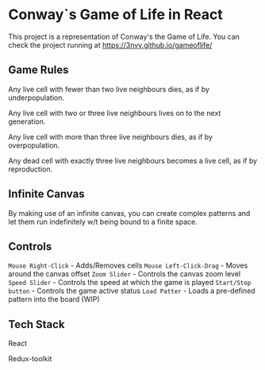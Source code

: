 # Conway`s Game of Life in React

This project is a representation of Conway's the Game of Life. You can check the project running at https://3nvy.github.io/gameoflife/

## Game Rules
Any live cell with fewer than two live neighbours dies, as if by underpopulation.

Any live cell with two or three live neighbours lives on to the next generation.

Any live cell with more than three live neighbours dies, as if by overpopulation.

Any dead cell with exactly three live neighbours becomes a live cell, as if by reproduction.

## Infinite Canvas

By making use of an infinite canvas, you can create complex patterns and let them run indefinitely w/t being bound to a finite space.

## Controls

`Mouse Right-Click` - Adds/Removes cells
`Mouse Left-Click-Drag` - Moves around the canvas offset
`Zoom Slider` - Controls the canvas zoom level
`Speed Slider` - Controls the speed at which the game is played
`Start/Stop button` - Controls the game active status
`Load Patter` - Loads a pre-defined pattern into the board (WIP) 

## Tech Stack

React

Redux-toolkit